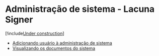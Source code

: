 ﻿# Administração de sistema - Lacuna Signer

[!include[Under construction](../../../includes/under-construction.md)]

* [Adicionando usuário à administração de sistema](add-user.md)
* [Visualizando os documentos do sistema](browse-docs.md)
